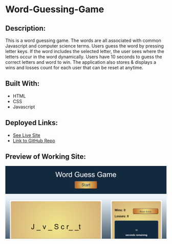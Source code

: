 # Word-Guessing-Game

## Description:
This is a word guessing game. The words are all associated with common Javascript and computer science terms. Users guess the word by pressing letter keys. If the word includes the selected letter, the user sees where the letters occur in the word dynamically. Users have 10 seconds to guess the correct letters and word to win. The application also stores & displays a wins and losses count for each user that can be reset at anytime.

## Built With:
* HTML
* CSS
* Javascript

## Deployed Links:
* [See Live Site](https://egraham96.github.io/Word-Guessing-Game/)
* [Link to GitHub Repo](https://github.com/egraham96/Word-Guessing-Game)
                                                                                        
## Preview of Working Site:
![Screenshot of Deployed Application](Assets/ScreenshotofDeployedApplication.PNG)
